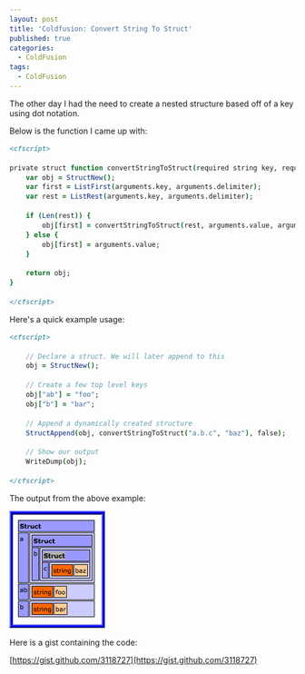 ```yaml
---
layout: post
title: 'Coldfusion: Convert String To Struct'
published: true
categories:
  - ColdFusion
tags:
  - ColdFusion
---
```


The other day I had the need to create a nested structure
based off of a key using dot notation.

Below is the function I came up with:

```cfm
<cfscript>

private struct function convertStringToStruct(required string key, required any value, string delimiter = ".") {
    var obj = StructNew();
    var first = ListFirst(arguments.key, arguments.delimiter);
    var rest = ListRest(arguments.key, arguments.delimiter);

    if (Len(rest)) {
        obj[first] = convertStringToStruct(rest, arguments.value, arguments.delimiter);
    } else {
        obj[first] = arguments.value;
    }

    return obj;
}

</cfscript>
```

Here's a quick example usage:

```cfm
<cfscript>

	// Declare a struct. We will later append to this
	obj = StructNew();

	// Create a few top level keys
	obj["ab"] = "foo";
	obj["b"] = "bar";

	// Append a dynamically created structure
	StructAppend(obj, convertStringToStruct("a.b.c", "baz"), false);

	// Show our output
	WriteDump(obj);

</cfscript>
```

The output from the above example:

![cfdump output of convertStringToStruct() example](/images/posts/2012/07/15/cfdump.png)

Here is a gist containing the code:

[https://gist.github.com/3118727](https://gist.github.com/3118727)
